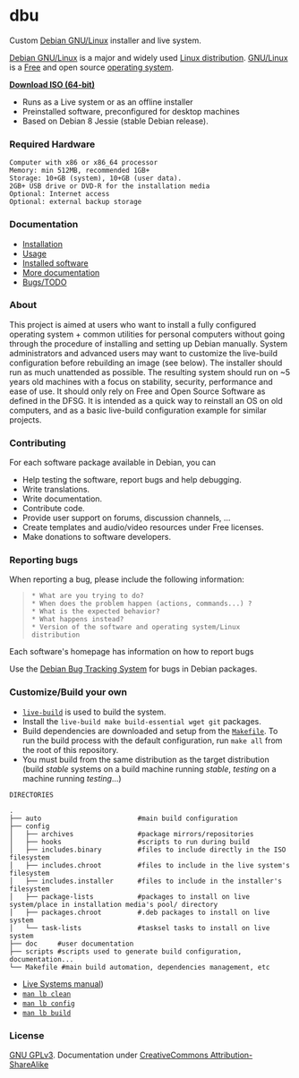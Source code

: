 # dbu

Custom [Debian GNU/Linux](http://www.debian.org/) installer and live system.

[Debian GNU/Linux](https://en.wikipedia.org/wiki/Debian) is a major and widely used [Linux distribution](https://en.wikipedia.org/wiki/Linux_distribution). [GNU/Linux](https://en.wikipedia.org/wiki/Linux) is a [Free](https://en.wikipedia.org/wiki/Free_software) and open source [operating system](https://en.wikipedia.org/wiki/Operating_system).

**[Download ISO (64-bit)](live-image-amd64.hybrid.iso)**

 * Runs as a Live system or as an offline installer
 * Preinstalled software, preconfigured for desktop machines
 * Based on Debian 8 Jessie (stable Debian release).


### Required Hardware

    Computer with x86 or x86_64 processor
    Memory: min 512MB, recommended 1GB+
    Storage: 10+GB (system), 10+GB (user data).
    2GB+ USB drive or DVD-R for the installation media
    Optional: Internet access
    Optional: external backup storage


### Documentation

 * [Installation](doc/install.md)
 * [Usage](doc/usage.md)
 * [Installed software](doc/packages.md)
 * [More documentation](doc/more-docs.md)
 * [Bugs/TODO](TODO.md)


### About

This project is aimed at users who want to install a fully configured operating system + common utilities for personal computers without going through the procedure of installing and setting up Debian manually. System administrators and advanced users may want to customize the live-build configuration before rebuilding an image (see below). The installer should run as much unattended as possible. The resulting system should run on ~5 years old machines with a focus on stability, security, performance and ease of use. It should only rely on Free and Open Source Software as defined in the DFSG. It is intended as a quick way to reinstall an OS on old computers, and as a basic live-build configuration example for similar projects.


### Contributing

For each software package available in Debian, you can

 * Help testing the software, report bugs and help debugging.
 * Write translations.
 * Write documentation.
 * Contribute code.
 * Provide user support on forums, discussion channels, ...
 * Create templates and audio/video resources under Free licenses.
 * Make donations to software developers.

### Reporting bugs

When reporting a bug, please include the following information:

>     * What are you trying to do?
>     * When does the problem happen (actions, commands...) ?
>     * What is the expected behavior?
>     * What happens instead?
>     * Version of the software and operating system/Linux distribution

Each software's homepage has information on how to report bugs

Use the [Debian Bug Tracking System](https://www.debian.org/Bugs/) for bugs in Debian packages.


### Customize/Build your own

 * [`live-build`](https://www.debian.org/devel/debian-live/) is used to build the system.
 * Install the `live-build make build-essential wget git` packages.
 * Build dependencies are downloaded and setup from the [`Makefile`](../Makefile). To run the build process with the default configuration, run `make all` from the root of this repository.
 * You must build from the same distribution as the target distribution (build *stable* systems on a build machine running *stable*, *testing* on a machine running *testing*...)

```
DIRECTORIES

.
├── auto                        #main build configuration
├── config
│   ├── archives                #package mirrors/repositories
│   ├── hooks                   #scripts to run during build
│   ├── includes.binary         #files to include directly in the ISO filesystem
│   ├── includes.chroot         #files to include in the live system's filesystem
│   ├── includes.installer      #files to include in the installer's filesystem
│   ├── package-lists           #packages to install on live system/place in installation media's pool/ directory
│   ├── packages.chroot         #.deb packages to install on live system
│   └── task-lists              #tasksel tasks to install on live system
├── doc     #user documentation
├── scripts #scripts used to generate build configuration, documentation...
└── Makefile #main build automation, dependencies management, etc

```

* [Live Systems manual](https://debian-live.alioth.debian.org/live-manual/stable/manual/html/live-manual.en.html))
* [`man lb clean`](https://manpages.debian.org/cgi-bin/man.cgi?query=lb_clean&sektion=1&apropos=0&manpath=Debian+8+jessie&locale=)
* [`man lb config`](https://manpages.debian.org/cgi-bin/man.cgi?query=lb_config&sektion=1&apropos=0&manpath=Debian+8+jessie&locale=)
* [`man lb build`](https://manpages.debian.org/cgi-bin/man.cgi?query=lb_build&sektion=1&apropos=0&manpath=Debian+8+jessie&locale=)



### License

[GNU GPLv3](LICENSE). Documentation under [CreativeCommons Attribution-ShareAlike](LICENSE)